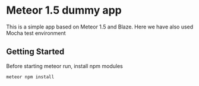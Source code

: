 # Meteor 1.5 dummy app

This is a simple app based on Meteor 1.5 and Blaze. Here we have also used Mocha test environment

## Getting Started

Before starting meteor run, install npm modules 

```
meteor npm install 
```
